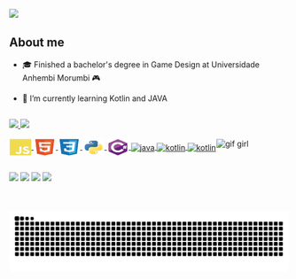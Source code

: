 
<p align="center">
 
</p align="center">
<img src="https://cdn.discordapp.com/attachments/688104936965144595/1299392607516102788/Header.png?ex=6737672b&is=673615ab&hm=84d7fa4ebc60160a10fa928697852b5bde6bc7462236a7aec8a93ba9b277e224&" />

## About me
- 🎓 Finished a bachelor's degree in Game Design at Universidade Anhembi Morumbi 🎮
- 🌱 I’m currently learning Kotlin and JAVA

  ##

<div>
  <a href="https://github.com/miri12345">
  <img height="180em" src="https://github-readme-stats.vercel.app/api?username=miri12345&show_icons=true&theme=neon&include_all_commits=true&count_private=true"/>
  <img height="180em" src="https://github-readme-stats.vercel.app/api/top-langs/?username=miri12345&layout=compact&langs_count=16&theme=neon"/>
</div>

<div>
   <div style="display: inline_block"><br>
  <img align="center" alt="Js" height="30" width="40" src="https://raw.githubusercontent.com/devicons/devicon/master/icons/javascript/javascript-plain.svg">
  <img align="center" alt="HTML" height="30" width="40" src="https://raw.githubusercontent.com/devicons/devicon/master/icons/html5/html5-original.svg">
  <img align="center" alt="CSS" height="30" width="40" src="https://raw.githubusercontent.com/devicons/devicon/master/icons/css3/css3-original.svg">
  <img align="center" alt="Python" height="30" width="40" src="https://raw.githubusercontent.com/devicons/devicon/master/icons/python/python-original.svg">
  <img align="center" alt="Csharp" height="30" width="40" src="https://raw.githubusercontent.com/devicons/devicon/master/icons/csharp/csharp-original.svg">
  <img align="center" alt="java" height="30" width="40" src="https://cdn.jsdelivr.net/gh/devicons/devicon@latest/icons/java/java-original.svg">
  <img align="center" alt="kotlin" height="30" width="40" src="https://cdn.jsdelivr.net/gh/devicons/devicon@latest/icons/kotlin/kotlin-original.svg">
  <img align="center" alt="kotlin" height="30" width="40" src="https://cdn.jsdelivr.net/gh/devicons/devicon@latest/icons/mongodb/mongodb-plain-wordmark.svg">
  <img align="right" alt="gif girl" height="130" width="130" src="https://cdn.discordapp.com/attachments/688104936965144595/1273364373808746539/gifmeu.gif?ex=6737a27c&is=673650fc&hm=8c09f06cda6d7965bb9941983327834bb75f64a9747316008b0517a7142d5f9a&">
</div>

##

<div>
   <a href="https://www.linkedin.com/in/miriã-moreno-9621201a2/" target="_blank"><img src="https://img.shields.io/badge/-LinkedIn-%230077B5?style=for-the-badge&logo=linkedin&logoColor=white" target="_blank"></a> 
   <a href="https://linktr.ee/miri_airim" target](https://linktr.ee/miri_airim)="_blank"><img src="https://img.shields.io/badge/linktree-39E09B?style=for-the-badge&logo=linktree&logoColor=white="_blank"></a> 
    <a href="https://www.behance.net/mirimoreno" target](https://linktr.ee/miri_airim)="_blank"><img src="https://img.shields.io/badge/-Behance-blue?style=for-the-badge&logo=behance&logoColor=white="_blank"></a> 
    <a href="https://miri-airim.itch.io"_blank"><img src="https://img.shields.io/badge/Itch.io-FA5C5C?style=for-the-badge&logo=itchdotio&logoColor=white="_blank"></a> 
   
</div>

<picture>
  <source media="(prefers-color-scheme: dark)" srcset="https://raw.githubusercontent.com/miri12345/miri12345/output/github-contribution-grid-snake-dark.svg">
  <source media="(prefers-color-scheme: light)" srcset="https://raw.githubusercontent.com/miri12345/miri12345/output/github-contribution-grid-snake.svg">
  <img alt="github contribution grid snake animation" src="https://raw.githubusercontent.com/miri12345/miri12345/output/github-contribution-grid-snake.svg">
</picture>
